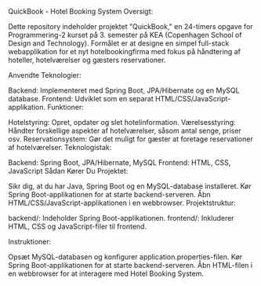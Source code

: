 QuickBook - Hotel Booking System
Oversigt:

Dette repository indeholder projektet "QuickBook," en 24-timers opgave for Programmering-2 kurset på 3. semester på KEA (Copenhagen School of Design and Technology). Formålet er at designe en simpel full-stack webapplikation for et nyt hotelbookingfirma med fokus på håndtering af hoteller, hotelværelser og gæsters reservationer.

Anvendte Teknologier:

Backend: Implementeret med Spring Boot, JPA/Hibernate og en MySQL database.
Frontend: Udviklet som en separat HTML/CSS/JavaScript-applikation.
Funktioner:

Hotelstyring: Opret, opdater og slet hotelinformation.
Værelsesstyring: Håndter forskellige aspekter af hotelværelser, såsom antal senge, priser osv.
Reservationsystem: Gør det muligt for gæster at foretage reservationer af hotelværelser.
Teknologistak:

Backend: Spring Boot, JPA/Hibernate, MySQL
Frontend: HTML, CSS, JavaScript
Sådan Kører Du Projektet:

Sikr dig, at du har Java, Spring Boot og en MySQL-database installeret.
Kør Spring Boot-applikationen for at starte backend-serveren.
Åbn HTML/CSS/JavaScript-applikationen i en webbrowser.
Projektstruktur:

backend/: Indeholder Spring Boot-applikationen.
frontend/: Inkluderer HTML, CSS og JavaScript-filer til frontend.

Instruktioner:

Opsæt MySQL-databasen og konfigurer application.properties-filen.
Kør Spring Boot-applikationen for at starte backend-serveren.
Åbn HTML-filen i en webbrowser for at interagere med Hotel Booking System.
